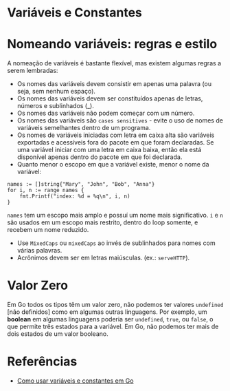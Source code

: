 # Variáveis e Constantes

# Nomeando variáveis: regras e estilo

A nomeação de variáveis é bastante flexível, mas existem algumas regras a serem lembradas:

- Os nomes das variáveis devem consistir em apenas uma palavra (ou seja, sem nenhum espaço).
- Os nomes das variáveis devem ser constituídos apenas de letras, números e sublinhados (\_).
- Os nomes das variáveis não podem começar com um número.
- Os nomes das variáveis são `cases sensitives` - evite o uso de nomes de variáveis semelhantes dentro de um programa.
- Os nomes de variáveis iniciadas com letra em caixa alta são variáveis exportadas e acessíveis fora do pacote em que foram declaradas. Se uma variável iniciar com uma letra em caixa baixa, então ela está disponível apenas dentro do pacote em que foi declarada.
- Quanto menor o escopo em que a variável existe, menor o nome da variável:

```golang
names := []string{"Mary", "John", "Bob", "Anna"}
for i, n := range names {
	fmt.Printf("index: %d = %q\n", i, n)
}
```

`names` tem um escopo mais amplo e possuí um nome mais significativo. `i` e `n` são usados em um escopo mais restrito, dentro do loop somente, e recebem um nome reduzido.

- Use `MixedCaps` ou `mixedCaps` ao invés de sublinhados para nomes com várias palavras.
- Acrônimos devem ser em letras maiúsculas. (ex.: `serveHTTP`).

# Valor Zero

Em Go todos os tipos têm um valor zero, não podemos ter valores `undefined` [não definidos] como em algumas outras linguagens. Por exemplo, um **boolean** em algumas linguagens poderia ser `undefined`, `true`, ou `false`, o que permite três estados para a variável. Em Go, não podemos ter mais de dois estados de um valor booleano.

# Referências

- [Como usar variáveis e constantes em Go](https://www.digitalocean.com/community/tutorials/how-to-use-variables-and-constants-in-go-pt)
